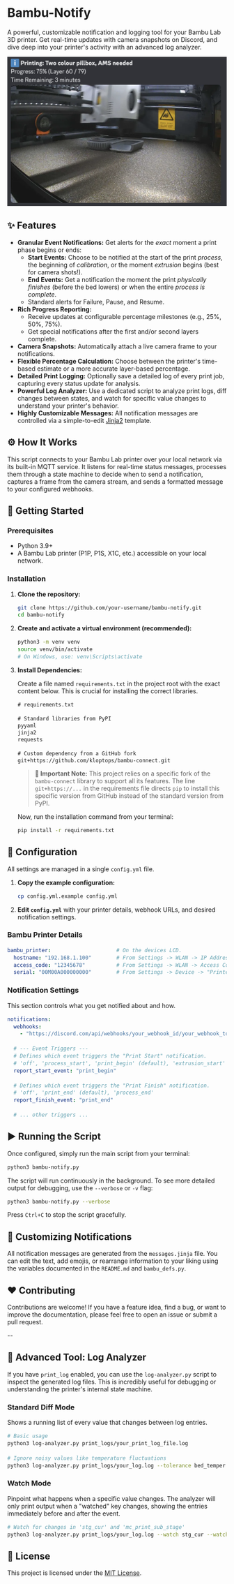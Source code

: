 # Bambu-Notify

A powerful, customizable notification and logging tool for your Bambu Lab 3D printer. Get real-time updates with camera snapshots on Discord, and dive deep into your printer's activity with an advanced log analyzer.

![Example Notification](https://github.com/kloptops/Bambu-Notify/blob/main/resources/screenshot.png)

## ✨ Features

- **Granular Event Notifications:** Get alerts for the *exact* moment a print phase begins or ends:
  - **Start Events:** Choose to be notified at the start of the print *process*, the beginning of *calibration*, or the moment *extrusion* begins (best for camera shots!).
  - **End Events:** Get a notification the moment the print *physically finishes* (before the bed lowers) or when the entire *process is complete*.
  - Standard alerts for Failure, Pause, and Resume.
- **Rich Progress Reporting:**
  - Receive updates at configurable percentage milestones (e.g., 25%, 50%, 75%).
  - Get special notifications after the first and/or second layers complete.
- **Camera Snapshots:** Automatically attach a live camera frame to your notifications.
- **Flexible Percentage Calculation:** Choose between the printer's time-based estimate or a more accurate layer-based percentage.
- **Detailed Print Logging:** Optionally save a detailed log of every print job, capturing every status update for analysis.
- **Powerful Log Analyzer:** Use a dedicated script to analyze print logs, diff changes between states, and watch for specific value changes to understand your printer's behavior.
- **Highly Customizable Messages:** All notification messages are controlled via a simple-to-edit [Jinja2](https://jinja.palletsprojects.com/) template.

## ⚙️ How It Works

This script connects to your Bambu Lab printer over your local network via its built-in MQTT service. It listens for real-time status messages, processes them through a state machine to decide when to send a notification, captures a frame from the camera stream, and sends a formatted message to your configured webhooks.

## 🚀 Getting Started

### Prerequisites

- Python 3.9+
- A Bambu Lab printer (P1P, P1S, X1C, etc.) accessible on your local network.

### Installation

1.  **Clone the repository:**
    ```bash
    git clone https://github.com/your-username/bambu-notify.git
    cd bambu-notify
    ```

2.  **Create and activate a virtual environment (recommended):**
    ```bash
    python3 -m venv venv
    source venv/bin/activate
    # On Windows, use: venv\Scripts\activate
    ```

3.  **Install Dependencies:**

    Create a file named `requirements.txt` in the project root with the exact content below. This is crucial for installing the correct libraries.

    ```
    # requirements.txt

    # Standard libraries from PyPI
    pyyaml
    jinja2
    requests

    # Custom dependency from a GitHub fork
    git+https://github.com/kloptops/bambu-connect.git
    ```

    > **📌 Important Note:** This project relies on a specific fork of the `bambu-connect` library to support all its features. The line `git+https://...` in the requirements file directs `pip` to install this specific version from GitHub instead of the standard version from PyPI.

    Now, run the installation command from your terminal:
    ```bash
    pip install -r requirements.txt
    ```

## 🔧 Configuration

All settings are managed in a single `config.yml` file.

1.  **Copy the example configuration:**
    ```bash
    cp config.yml.example config.yml
    ```

2.  **Edit `config.yml`** with your printer details, webhook URLs, and desired notification settings.

### Bambu Printer Details
```yaml
bambu_printer:                     # On the devices LCD.
  hostname: "192.168.1.100"        # From Settings -> WLAN -> IP Address
  access_code: "12345678"          # From Settings -> WLAN -> Access Code
  serial: "00M00A000000000"        # From Settings -> Device -> "Printer"
```

### Notification Settings
This section controls what you get notified about and how.

```yaml
notifications:
  webhooks:
    - "https://discord.com/api/webhooks/your_webhook_id/your_webhook_token"

  # --- Event Triggers ---
  # Defines which event triggers the "Print Start" notification.
  # 'off', 'process_start', 'print_begin' (default), 'extrusion_start'
  report_start_event: "print_begin"

  # Defines which event triggers the "Print Finish" notification.
  # 'off', 'print_end' (default), 'process_end'
  report_finish_event: "print_end"

  # ... other triggers ...
```

## ▶️ Running the Script

Once configured, simply run the main script from your terminal:

```bash
python3 bambu-notify.py
```

The script will run continuously in the background. To see more detailed output for debugging, use the `--verbose` or `-v` flag:

```bash
python3 bambu-notify.py --verbose
```

Press `Ctrl+C` to stop the script gracefully.

## 🎨 Customizing Notifications

All notification messages are generated from the `messages.jinja` file. You can edit the text, add emojis, or rearrange information to your liking using the variables documented in the `README.md` and `bambu_defs.py`.

## ❤️ Contributing

Contributions are welcome! If you have a feature idea, find a bug, or want to improve the documentation, please feel free to open an issue or submit a pull request.

--

## 🔬 Advanced Tool: Log Analyzer

If you have `print_log` enabled, you can use the `log-analyzer.py` script to inspect the generated log files. This is incredibly useful for debugging or understanding the printer's internal state machine.

### Standard Diff Mode
Shows a running list of every value that changes between log entries.

```bash
# Basic usage
python3 log-analyzer.py print_logs/your_print_log_file.log

# Ignore noisy values like temperature fluctuations
python3 log-analyzer.py print_logs/your_log.log --tolerance bed_temper:1.0 --tolerance nozzle_temper:1.0
```

### Watch Mode
Pinpoint what happens when a specific value changes. The analyzer will only print output when a "watched" key changes, showing the entries immediately before and after the event.

```bash
# Watch for changes in 'stg_cur' and 'mc_print_sub_stage'
python3 log-analyzer.py print_logs/your_log.log --watch stg_cur --watch mc_print_sub_stage
```

## 📜 License

This project is licensed under the [MIT License](LICENSE).
